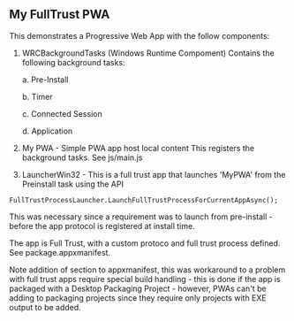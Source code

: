 ## My FullTrust PWA

This demonstrates a Progressive Web App with the follow components:

1. WRCBackgroundTasks (Windows Runtime Compoment)
Contains the following background tasks:
	
   a. Pre-Install
    
    b. Timer
    
    c. Connected Session
    
    d. Application
    
2. My PWA - Simple PWA app host local content
This registers the background tasks. See js/main.js

3. LauncherWin32 - This is a full trust app that launches 'MyPWA' from the Preinstall task using the API 
```
FullTrustProcessLauncher.LaunchFullTrustProcessForCurrentAppAsync(); 
```
This was necessary since a requirement was to launch from pre-install - before the app protocol is registered at install time.

The app is Full Trust, with a custom protoco and full trust process defined. See package.appxmanifest.

Note addition of <build> section to appxmanifest, this was workaround to a problem with full trust apps require special build handling - this is done if the app is packaged with a Desktop Packaging Project - however, PWAs can't be adding to packaging projects since they require only projects with EXE output to be added.
